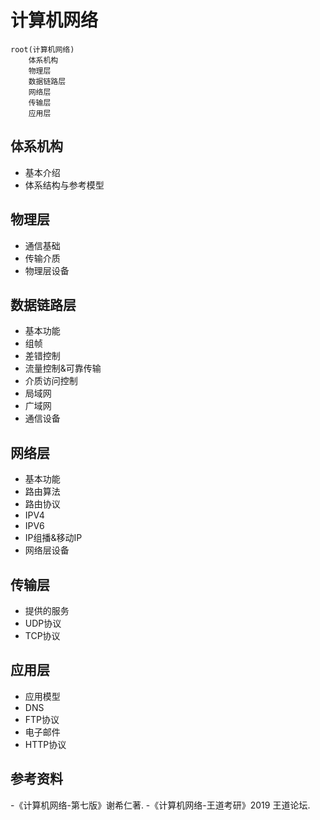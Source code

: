 
# 计算机网络

```mindmap
root(计算机网络)
    体系机构
    物理层
    数据链路层
    网络层
    传输层
    应用层
```

## 体系机构

- 基本介绍
- 体系结构与参考模型


## 物理层

- 通信基础
- 传输介质
- 物理层设备

## 数据链路层

- 基本功能
- 组帧
- 差错控制
- 流量控制&可靠传输
- 介质访问控制
- 局域网
- 广域网
- 通信设备

## 网络层

- 基本功能
- 路由算法
- 路由协议
- IPV4
- IPV6
- IP组播&移动IP
- 网络层设备

## 传输层

- 提供的服务
- UDP协议
- TCP协议


## 应用层

- 应用模型
- DNS
- FTP协议
- 电子邮件
- HTTP协议

## 参考资料

-《计算机网络-第七版》谢希仁著.
-《计算机网络-王道考研》2019 王道论坛.